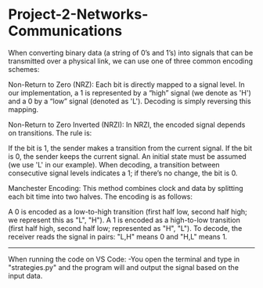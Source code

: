 # Project-2-Networks-Communications

When converting binary data (a string of 0’s and 1’s) into signals that can be transmitted over a physical link, we can use one of three common encoding schemes:

Non-Return to Zero (NRZ):
Each bit is directly mapped to a signal level. In our implementation, a 1 is represented by a “high” signal (we denote as 'H') and a 0 by a “low” signal (denoted as 'L'). Decoding is simply reversing this mapping.

Non-Return to Zero Inverted (NRZI):
In NRZI, the encoded signal depends on transitions. The rule is:

If the bit is 1, the sender makes a transition from the current signal.
If the bit is 0, the sender keeps the current signal.
An initial state must be assumed (we use 'L' in our example). When decoding, a transition between consecutive signal levels indicates a 1; if there’s no change, the bit is 0.

Manchester Encoding:
This method combines clock and data by splitting each bit time into two halves. The encoding is as follows:

A 0 is encoded as a low-to-high transition (first half low, second half high; we represent this as "L", "H").
A 1 is encoded as a high-to-low transition (first half high, second half low; represented as "H", "L").
To decode, the receiver reads the signal in pairs: "L,H" means 0 and "H,L" means 1.

-----------------------------------------------------------------------------------------------------------
When running the code on VS Code:
  -You open the terminal and type in "strategies.py" and the program will and output the signal based on the input data.
